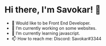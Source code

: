 # Hi there, I'm Savokar! 👋

<!--
**Savokar/Savokar** is a ✨ _special_ ✨ repository because its `README.md` (this file) appears on your GitHub profile.

Here are some ideas to get you started:
-->
- 📢 Would like to be Front End Developer.
- 🔭 I’m currently working on some websites.
- 🌱 I’m currently learning javascript.
- 📫 How to reach me: Discord: Savokar#3344
